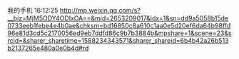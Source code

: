 我的手机  16:12:25
http://mp.weixin.qq.com/s?__biz=MjM5ODY4ODIxOA==&mid=2653209017&idx=1&sn=dd9a5058b15de0733eeb1febe4e4b0ae&chksm=bd16850c8a610c1aa0e5d20ef6da64b98ffd96e81d3cd5c2170056ed9eb7ddfd86c9b7b3884b&mpshare=1&scene=23&srcid=&sharer_sharetime=1588234343571&sharer_shareid=6b4b42a26b513b2137265e480a0e0b4d#rd